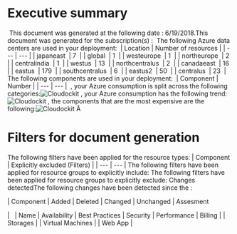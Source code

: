 # Executive summary 
 This document was generated at the following date : 6/19/2018.This document was generated for the subscription(s) :
 The following Azure data centers are used in your deployment: 
| Location | Number of resources |
| --- | --- |
| japaneast  | 7  |
| global  | 1  |
| westeurope  | 1  |
| northeurope  | 2  |
| centralindia  | 1  |
| westus  | 13  |
| northcentralus  | 2  |
| canadaeast  | 16  |
| eastus  | 179  |
| southcentralus  | 6  |
| eastus2  | 50  |
| centralus  | 23  |
The following components are used in your deployment: 
| Component | Number |
| --- | --- |
 , your Azure consumption is split across the following categories:![Cloudockit](../assets/E29D195C1D7D465A8A55A3E5F9AE02A2.png) , your Azure consumption has the following trend:![Cloudockit](../assets/D6EE7F7492654A6387CB1948F3B3F9C6.png) , the components that are the most expensive are the following:![Cloudockit](../assets/ACA864707A804E10A992EBF14227FF31.png) Â   

# Filters for document generation
The following filters have been applied for the resource types:
| Component |  Explicitly excluded (Filters) |
| --- | --- |
The following filters have been applied for resource groups to explicitly include: The following filters have been applied for resource groups to explicitly exclude: Changes detectedThe following changes have been detected since the : 

| Component | Added | Deleted | Changed | Unchanged |
Assesment 

|   | Name | Availability | Best Practices | Security | Performance | Billing |
| Storages |
| Virtual Machines |
| Web App |
